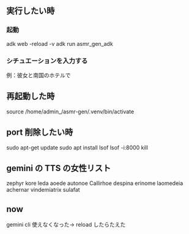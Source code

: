 ## 実行したい時
### 起動
adk web -reload -v
adk run asmr_gen_adk

### シチュエーションを入力する
例：彼女と南国のホテルで


## 再起動した時
source /home/admin_/asmr-gen/.venv/bin/activate

## port 削除したい時
sudo apt-get update
sudo apt install lsof
lsof -i:8000
kill <port number>

## gemini の TTS の女性リスト
zephyr
kore
leda
aoede
autonoe
Callirhoe
despina
erinome
laomedeia
achernar
vindemiatrix
sulafat

## now
gemini cli 使えなくなった→ reload したらたえた